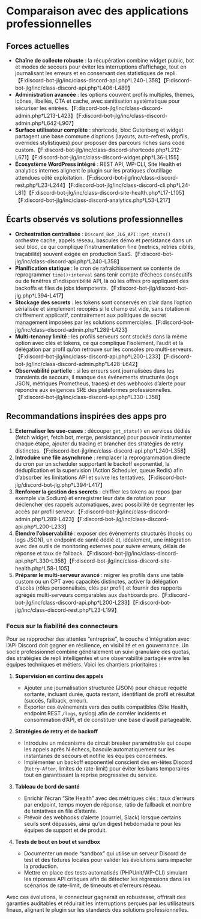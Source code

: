 # Comparaison avec des applications professionnelles

## Forces actuelles
- **Chaîne de collecte robuste** : la récupération combine widget public, bot et modes de secours pour éviter les interruptions d’affichage, tout en journalisant les erreurs et en conservant des statistiques de repli.【F:discord-bot-jlg/inc/class-discord-api.php†L240-L358】【F:discord-bot-jlg/inc/class-discord-api.php†L406-L489】
- **Administration avancée** : les options couvrent profils multiples, thèmes, icônes, libellés, CTA et cache, avec sanitisation systématique pour sécuriser les entrées.【F:discord-bot-jlg/inc/class-discord-admin.php†L213-L423】【F:discord-bot-jlg/inc/class-discord-admin.php†L642-L907】
- **Surface utilisateur complète** : shortcode, bloc Gutenberg et widget partagent une base commune d’options (layouts, auto-refresh, profils, overrides stylistiques) pour proposer des parcours riches sans code custom.【F:discord-bot-jlg/inc/class-discord-shortcode.php†L212-L671】【F:discord-bot-jlg/inc/class-discord-widget.php†L36-L155】
- **Écosystème WordPress intégré** : REST API, WP-CLI, Site Health et analytics internes alignent le plugin sur les pratiques d’outillage attendues côté exploitation.【F:discord-bot-jlg/inc/class-discord-rest.php†L23-L244】【F:discord-bot-jlg/inc/class-discord-cli.php†L24-L81】【F:discord-bot-jlg/inc/class-discord-site-health.php†L17-L105】【F:discord-bot-jlg/inc/class-discord-analytics.php†L53-L217】

## Écarts observés vs solutions professionnelles
- **Orchestration centralisée** : `Discord_Bot_JLG_API::get_stats()` orchestre cache, appels réseau, bascules démo et persistance dans un seul bloc, ce qui complique l’instrumentation fine (metrics, retries ciblés, traçabilité) souvent exigée en production SaaS.【F:discord-bot-jlg/inc/class-discord-api.php†L240-L358】
- **Planification statique** : le cron de rafraîchissement se contente de reprogrammer `time()+interval` sans tenir compte d’échecs consécutifs ou de fenêtres d’indisponibilité API, là où les offres pro appliquent des backoffs et files de jobs idempotents.【F:discord-bot-jlg/discord-bot-jlg.php†L394-L417】
- **Stockage des secrets** : les tokens sont conservés en clair dans l’option sérialisée et simplement recopiés si le champ est vide, sans rotation ni chiffrement applicatif, contrairement aux politiques de secret management imposées par les solutions commerciales.【F:discord-bot-jlg/inc/class-discord-admin.php†L289-L423】
- **Multi-tenancy limité** : les profils serveurs sont stockés dans la même option avec clés et tokens, ce qui complique l’isolement, l’audit et la délégation par profil qu’on retrouve sur les consoles pro multi-serveurs.【F:discord-bot-jlg/inc/class-discord-api.php†L200-L233】【F:discord-bot-jlg/inc/class-discord-admin.php†L428-L642】
- **Observabilité partielle** : si les erreurs sont journalisées dans les transients de secours, il manque des événements structurés (logs JSON, métriques Prometheus, traces) et des webhooks d’alerte pour répondre aux exigences SRE des plateformes professionnelles.【F:discord-bot-jlg/inc/class-discord-api.php†L330-L358】

## Recommandations inspirées des apps pro
1. **Externaliser les use-cases** : découper `get_stats()` en services dédiés (fetch widget, fetch bot, merge, persistance) pour pouvoir instrumenter chaque étape, ajouter du tracing et brancher des stratégies de retry distinctes.【F:discord-bot-jlg/inc/class-discord-api.php†L240-L358】
2. **Introduire une file asynchrone** : remplacer la reprogrammation directe du cron par un scheduler supportant le backoff exponentiel, la déduplication et la supervision (Action Scheduler, queue Redis) afin d’absorber les limitations API et suivre les tentatives.【F:discord-bot-jlg/discord-bot-jlg.php†L394-L417】
3. **Renforcer la gestion des secrets** : chiffrer les tokens au repos (par exemple via Sodium) et enregistrer leur date de rotation pour déclencher des rappels automatiques, avec possibilité de segmenter les accès par profil serveur.【F:discord-bot-jlg/inc/class-discord-admin.php†L289-L423】【F:discord-bot-jlg/inc/class-discord-api.php†L200-L233】
4. **Étendre l’observabilité** : exposer des événements structurés (hooks ou logs JSON), un endpoint de santé dédié et, idéalement, une intégration avec des outils de monitoring externes pour suivre erreurs, délais de réponse et taux de fallback.【F:discord-bot-jlg/inc/class-discord-api.php†L330-L358】【F:discord-bot-jlg/inc/class-discord-site-health.php†L58-L105】
5. **Préparer le multi-serveur avancé** : migrer les profils dans une table custom ou un CPT avec capacités distinctes, activer la délégation d’accès (rôles personnalisés, clés par profil) et fournir des rapports agrégés multi-serveurs comparables aux dashboards pro.【F:discord-bot-jlg/inc/class-discord-api.php†L200-L233】【F:discord-bot-jlg/inc/class-discord-rest.php†L23-L199】

### Focus sur la fiabilité des connecteurs

Pour se rapprocher des attentes “entreprise”, la couche d’intégration avec l’API Discord doit gagner en résilience, en visibilité
et en gouvernance. Un socle professionnel combine généralement un suivi granulaire des quotas, des stratégies de repli intelligentes
et une observabilité partagée entre les équipes techniques et métiers. Voici les chantiers prioritaires :

1. **Supervision en continu des appels**
   * Ajouter une journalisation structurée (JSON) pour chaque requête sortante, incluant durée, quota restant, identifiant de
     profil et résultat (succès, fallback, erreur).
   * Exporter ces événements vers des outils compatibles (Site Health, endpoint REST `/logs`, syslog) afin de corréler incidents
     et consommation d’API, et de constituer une base d’audit partageable.

2. **Stratégies de retry et de backoff**
   * Introduire un mécanisme de circuit breaker paramétrable qui coupe les appels après N échecs, bascule automatiquement sur les
     instantanés de secours et notifie les équipes concernées.
   * Implémenter un backoff exponentiel conscient des en-têtes Discord (`Retry-After`, limites de rate-limit) pour éviter les bans
     temporaires tout en garantissant la reprise progressive du service.

3. **Tableau de bord de santé**
   * Enrichir l’écran “Site Health” avec des métriques clés : taux d’erreurs par endpoint, temps moyen de réponse, ratio de
     fallback et nombre de tentatives en file d’attente.
   * Prévoir des webhooks d’alerte (courriel, Slack) lorsque certains seuils sont dépassés, ainsi qu’un digest hebdomadaire pour
     les équipes de support et de produit.

4. **Tests de bout en bout et sandbox**
   * Documenter un mode “sandbox” qui utilise un serveur Discord de test et des fixtures locales pour valider les évolutions sans
     impacter la production.
   * Mettre en place des tests automatisés (PHPUnit/WP-CLI) simulant les réponses API critiques afin de détecter les régressions
     dans les scénarios de rate-limit, de timeouts et d’erreurs réseau.

Avec ces évolutions, le connecteur gagnerait en robustesse, offrirait des garanties auditables et réduirait les interruptions
perçues par les utilisateurs finaux, alignant le plugin sur les standards des solutions professionnelles.
